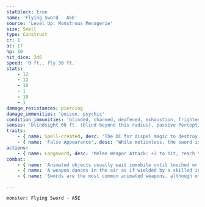```yaml
---
statblock: true
name: 'Flying Sword - A5E'
source: 'Level Up: Monstrous Menagerie'
size: Small
type: Construct
cr: 1
ac: 17
hp: 10
hit_dice: 3d6
speed: '0 ft., fly 30 ft.'
stats:
    - 12
    - 12
    - 10
    - 1
    - 10
    - 1
damage_resistances: piercing
damage_immunities: 'poison, psychic'
condition_immunities: 'blinded, charmed, deafened, exhaustion, frightened, paralyzed, petrified, poisoned'
senses: 'blindsight 60 ft. (blind beyond this radius), passive Perception 10'
traits:
    - { name: Spell-created, desc: 'The DC for dispel magic to destroy this creature is 19.' }
    - { name: 'False Appearance', desc: 'While motionless, the sword is indistinguishable from a normal sword.' }
actions:
    - { name: Longsword, desc: 'Melee Weapon Attack: +3 to hit, reach 5 ft., one target. Hit: 5 (1d8 + 1) slashing damage.' }
combat:
    - { name: 'Animated objects usually wait immobile until touched or approached, and then attack the closest creature', desc: 'Some follow more complicated routines. Animated objects follow the commands last given them by their creators and show no initiative.' }
    - { name: 'A weapon dances in the air as if wielded by a skilled invisible warrior', desc: 'It can be defeated by magic or by damaging the weapon itself. Flying swords are often found crossed on walls, in the hands of animated armor, or in the scabbards of inanimate skeletons. Most wait to attack travelers by surprise, but some clash and clatter endlessly through sword drills and mock battles.' }
    - { name: 'Swords are the most common animated weapons, although other flying weapons exist, differing in their damage type and damage dealt', desc: '' }

---
```

```statblock
monster: Flying Sword - A5E
```

